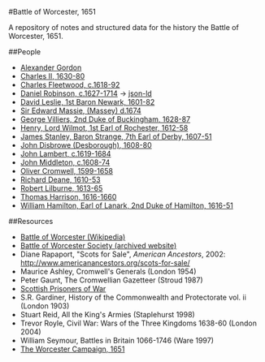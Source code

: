 #Battle of Worcester, 1651

A repository of notes and structured data for the history the Battle of Worcester, 1651.

##People

* [Alexander Gordon](people/alexander-gordon.md)
* [Charles II, 1630-80](people/charles-the-second.md)
* [Charles Fleetwood, c.1618-92](people/charles-fleetwood.md)
* [Daniel Robinson, c.1627-1714](people/daniel-robinson.md) &rarr; [json-ld](people/daniel-robinson.jsonld)
* [David Leslie, 1st Baron Newark, 1601-82](people/david-leslie.md)
* [Sir Edward Massie, (Massey) d.1674](people/edward-massie.md)
* [George Villiers, 2nd Duke of Buckingham, 1628-87](people/george-villers.md)
* [Henry, Lord Wilmot, 1st Earl of Rochester, 1612-58](people/henry-lord-wilmot.md)
* [James Stanley, Baron Strange, 7th Earl of Derby, 1607-51](people/james-stanley-earl-of-derby.md)
* [John Disbrowe (Desborough), 1608-80](people/john-disbrowe.md)
* [John Lambert, c.1619-1684](people/john-lambert.md)
* [John Middleton, c.1608-74](people/john-middleton.md)
* [Oliver Cromwell, 1599-1658](people/oliver-cromwell.md)
* [Richard Deane, 1610-53](people/richard-dean.md)
* [Robert Lilburne, 1613-65](people/robert-lilburne.md)
* [Thomas Harrison, 1616-1660](people/thomas-harrison.md)
* [William Hamilton, Earl of Lanark, 2nd Duke of Hamilton, 1616-51](people/william-hamilton.md)

##Resources

* [Battle of Worcester (Wikipedia)](http://en.wikipedia.org/wiki/Battle_of_Worcester)
* [Battle of Worcester Society (archived website)](http://web.archive.org/web/20111029191845/http://www.battleofworcestersociety.org.uk/)
* Diane Rapaport, "Scots for Sale", _American Ancestors_, 2002: http://www.americanancestors.org/scots-for-sale/
* Maurice Ashley, Cromwell's Generals (London 1954)
* Peter Gaunt, The Cromwellian Gazetteer (Stroud 1987)
* [Scottish Prisoners of War](http://scottishprisonersofwar.com/)
* S.R. Gardiner, History of the Commonwealth and Protectorate vol. ii (London 1903)
* Stuart Reid, All the King's Armies (Staplehurst 1998)
* Trevor Royle, Civil War: Wars of the Three Kingdoms 1638-60 (London 2004)
* William Seymour, Battles in Britain 1066-1746 (Ware 1997)
* [The Worcester Campaign, 1651](http://bcw-project.org/military/third-civil-war/worcester)
